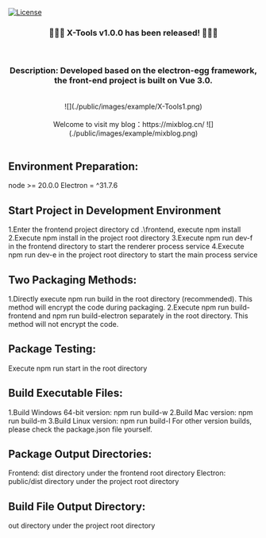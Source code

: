 [![License](https://img.shields.io/badge/License-Apache-blue.svg)](https://gitee.com/dromara/electron-egg/blob/master/LICENSE)

<div align=center>
<h3>🎉🎉🎉 X-Tools v1.0.0 has been released! 🎉🎉🎉</h3>
</div>
<br>

<div align=center>
<h3><strong>Description: Developed based on the electron-egg framework, the front-end project is built on Vue 3.0.</strong></h3>
</div>
<br>

<div align=center>
![](./public/images/example/X-Tools1.png) 
</div>
<br>

<div align=center>
Welcome to visit my blog：https://mixblog.cn/
![](./public/images/example/mixblog.png) 
</div>
<br>

## Environment Preparation:
node >= 20.0.0
Electron = ^31.7.6

## Start Project in Development Environment
1.Enter the frontend project directory cd .\frontend, execute npm install
2.Execute npm install in the project root directory
3.Execute npm run dev-f in the frontend directory to start the renderer process service
4.Execute npm run dev-e in the project root directory to start the main process service

## Two Packaging Methods:
1.Directly execute npm run build in the root directory (recommended). This method will encrypt the code during packaging.
2.Execute npm run build-frontend and npm run build-electron separately in the root directory. This method will not encrypt the code.

## Package Testing:
Execute npm run start in the root directory

## Build Executable Files:
1.Build Windows 64-bit version: npm run build-w
2.Build Mac version: npm run build-m
3.Build Linux version: npm run build-l
For other version builds, please check the package.json file yourself.

## Package Output Directories:
Frontend: dist directory under the frontend root directory
Electron: public/dist directory under the project root directory

## Build File Output Directory:
out directory under the project root directory